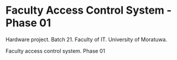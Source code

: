 # Faculty Access Control System - Phase 01
Hardware project. Batch 21.  Faculty of IT. University of Moratuwa.

Faculty access control system. Phase 01
